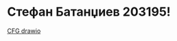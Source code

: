 # Стефан Батанџиев 203195!
[CFG drawio](https://github.com/StefanBatandjiev/SI_2023_lab2_203195/assets/86986482/1b249948-0587-46f9-ae70-007048de29ce)

